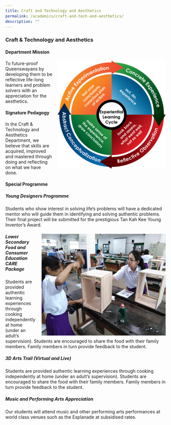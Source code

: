 ```yaml
---
title: Craft and Technology and Aesthetics
permalink: /academics/craft-and-tech-and-aesthetics/
description: ""
---
```

### Craft & Technology and Aesthetics
#### Department Mission

<img src="/images/cta1.png" style="width:340px;height:340px;margin-left:15px;" align = "right"> To future-proof Queenswayans by developing them to be reflective life-long learners and problem solvers with an appreciation for the aesthetics.

#### Signature Pedagogy

In the Craft & Technology and Aesthetics Department, we believe that skills are acquired, improved and mastered through doing and reflecting on what we have done.

#### Special Programme

##### Young Designers Programme

Students who show interest in solving life’s problems will have a dedicated mentor who will guide them in identifying and solving authentic problems. Their final project will be submitted for the prestigious Tan Kah Kee Young Inventor’s Award.
 
#####  <img src="/images/cta2.png" style="width:390px;height:320px;margin-left:15px;" align = "right"> Lower Secondary Food and Consumer Education CARE Package

Students are provided authentic learning experiences through cooking independently at home (under an adult’s supervision). Students are encouraged to share the food with their family members. Family members in turn provide feedback to the student. 

##### 3D Arts Trail (Virtual and Live)

Students are provided authentic learning experiences through cooking independently at home (under an adult’s supervision). Students are encouraged to share the food with their family members. Family members in turn provide feedback to the student.

##### Music and Performing Arts Appreciation

Our students will attend music and other performing arts performances at world class venues such as the Esplanade at subsidised rates.